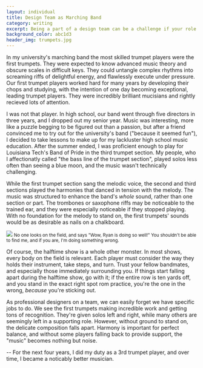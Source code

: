 ```yaml
---
layout: individual
title: Design Team as Marching Band
category: writing
excerpt: Being a part of a design team can be a challenge if your role has been forgotten. Just as in marching band, there are some parts that play the melody and some parts that play the harmonies.
background_color: abc1d3
header_img: trumpets.jpg
---
```


In my university's marching band the most skilled trumpet players were the first trumpets. They were expected to know advanced music theory and obscure scales in difficult keys. They could untangle complex rhythms into screaming riffs of delightful energy, and flawlessly execute under pressure. Our first trumpet players worked hard for many years by developing their chops and studying, with the intention of one day becoming exceptional, leading trumpet players. They were incredibly brilliant mucisians and rightly recieved lots of attention.

I was not that player. In high school, our band went through five directors in three years, and I dropped out my senior year. Music was interesting, more like a puzzle begging to be figured out than a passion, but after a friend convinced me to try out for the university's band ("because it seemed fun"), I decided to take lessons to make up for my lackluster high school music education. After the summer ended, I was proficient enough to play for Louisiana Tech's Band of Pride in the third trumpet section. My people, who I affectionatly called "the bass line of the trumpet section", played solos less often than seeing a blue moon, and the music wasn't technically challenging.

While the first trumpet section sang the melodic voice, the second and third sections played the harmonies that danced in tension with the melody. The music was structured to enhance the band's *whole* sound, rather than one section or part. The trombones or saxophone riffs may be noticeable to the trained ear, and they were especially noticeable if they stopped playing. With no foundation for the melody to stand on, the first trumpets' sounds would be as desirable as nails on a chalkboard.

<img src="http://i.imgur.com/8NwgzGq.jpg">
<small>No one looks on the field, and says "Wow, Ryan is doing so well!" You shouldn't be able to find me, and if you are, I'm doing something wrong.</small>

Of course, the halftime show is a whole other monster. In most shows, every body on the field is relevant. Each player must consider the way they holds their instrument, take steps, and turn. Trust your fellow bandmates, and especially those immediately surrounding you. If things start falling apart during the halftime show, go with it; if the entire row is ten yards off, and you stand in the exact right spot rom practice, you're the one in the wrong, *because* you're sticking out.

As professional designers on a team, we can easily forget we have specific jobs to do. We see the first trumpets making incredible work and getting tons of recognition. They're given solos left and right, while many others are seemingly left in a supporting role. However, without ground to stand on, the delicate composition falls apart. Harmony is important for perfect balance, and without some players falling back to provide support, the "music" becomes nothing but noise.


--
For the next four years, I did my duty as a 3rd trumpet player, and over time, I became a noticably better musician. 
